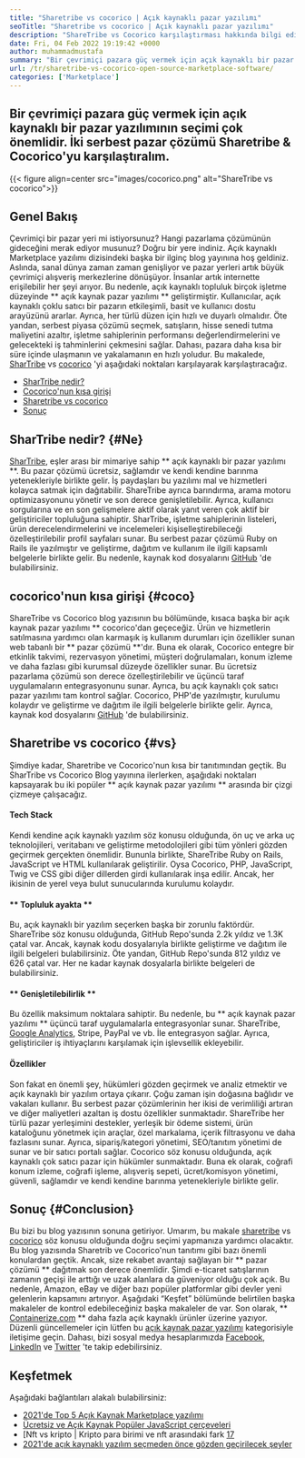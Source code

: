 ```yaml
---
title: "Sharetribe vs cocorico | Açık kaynaklı pazar yazılımı" 
seoTitle: "Sharetribe vs cocorico | Açık kaynaklı pazar yazılımı" 
description: "ShareTribe vs Cocorico karşılaştırması hakkında bilgi edinmek için bu makaleyi inceleyin. Satış ve Pazarı beslemek için açık kaynaklı bir pazar çözümü kurun." 
date: Fri, 04 Feb 2022 19:19:42 +0000
author: muhammadmustafa
summary: "Bir çevrimiçi pazara güç vermek için açık kaynaklı bir pazar yazılımının seçimi çok önemlidir. İki Serbest Pazar Çözümü Sharetribe & amp; COCORICO." 
url: /tr/sharetribe-vs-cocorico-open-source-marketplace-software/
categories: ['Marketplace']
---
```


## Bir çevrimiçi pazara güç vermek için açık kaynaklı bir pazar yazılımının seçimi çok önemlidir. İki serbest pazar çözümü Sharetribe & Cocorico'yu karşılaştıralım.

{{< figure align=center src="images/cocorico.png" alt="ShareTribe vs cocorico">}}


## Genel Bakış
Çevrimiçi bir pazar yeri mi istiyorsunuz? Hangi pazarlama çözümünün gideceğini merak ediyor musunuz? Doğru bir yere indiniz. Açık kaynaklı Marketplace yazılımı dizisindeki başka bir ilginç blog yayınına hoş geldiniz. Aslında, sanal dünya zaman zaman genişliyor ve pazar yerleri artık büyük çevrimiçi alışveriş merkezlerine dönüşüyor. İnsanlar artık internette erişilebilir her şeyi arıyor. Bu nedenle, açık kaynaklı topluluk birçok işletme düzeyinde ** açık kaynak pazar yazılımı ** geliştirmiştir.
Kullanıcılar, açık kaynaklı çoklu satıcı bir pazarın etkileşimli, basit ve kullanıcı dostu arayüzünü ararlar. Ayrıca, her türlü düzen için hızlı ve duyarlı olmalıdır. Öte yandan, serbest piyasa çözümü seçmek, satışların, hisse senedi tutma maliyetini azaltır, işletme sahiplerinin performansı değerlendirmelerini ve gelecekteki iş tahminlerini çekmesini sağlar. Dahası, pazara daha kısa bir süre içinde ulaşmanın ve yakalamanın en hızlı yoludur. Bu makalede, [SharTribe][1] vs [cocorico][2] 'yi aşağıdaki noktaları karşılayarak karşılaştıracağız.
  * [SharTribe nedir?][3]
  * [Cocorico'nun kısa girişi][4]
  * [Sharetribe vs cocorico][5]
  * [Sonuç][6]

## SharTribe nedir? {#Ne}
[SharTribe][1], eşler arası bir mimariye sahip ** açık kaynaklı bir pazar yazılımı **. Bu pazar çözümü ücretsiz, sağlamdır ve kendi kendine barınma yetenekleriyle birlikte gelir. İş paydaşları bu yazılımı mal ve hizmetleri kolayca satmak için dağıtabilir. ShareTribe ayrıca barındırma, arama motoru optimizasyonunu yönetir ve son derece genişletilebilir. Ayrıca, kullanıcı sorgularına ve en son gelişmelere aktif olarak yanıt veren çok aktif bir geliştiriciler topluluğuna sahiptir. SharTribe, işletme sahiplerinin listeleri, ürün derecelendirmelerini ve incelemeleri kişiselleştirebileceği özelleştirilebilir profil sayfaları sunar. Bu serbest pazar çözümü Ruby on Rails ile yazılmıştır ve geliştirme, dağıtım ve kullanım ile ilgili kapsamlı belgelerle birlikte gelir. Bu nedenle, kaynak kod dosyalarını [GitHub][7] 'de bulabilirsiniz.

## cocorico'nun kısa girişi {#coco}
ShareTribe vs Cocorico blog yazısının bu bölümünde, kısaca başka bir açık kaynak pazar yazılımı ** cocorico'dan geçeceğiz. Ürün ve hizmetlerin satılmasına yardımcı olan karmaşık iş kullanım durumları için özellikler sunan web tabanlı bir ** pazar çözümü **'dır. Buna ek olarak, Cocorico entegre bir etkinlik takvimi, rezervasyon yönetimi, müşteri doğrulamaları, konum izleme ve daha fazlası gibi kurumsal düzeyde özellikler sunar. Bu ücretsiz pazarlama çözümü son derece özelleştirilebilir ve üçüncü taraf uygulamaların entegrasyonunu sunar. Ayrıca, bu açık kaynaklı çok satıcı pazar yazılımı tam kontrol sağlar. Cocorico, PHP'de yazılmıştır, kurulumu kolaydır ve geliştirme ve dağıtım ile ilgili belgelerle birlikte gelir. Ayrıca, kaynak kod dosyalarını [GitHub][8] 'de bulabilirsiniz.

## Sharetribe vs cocorico {#vs}
Şimdiye kadar, Sharetribe ve Cocorico'nun kısa bir tanıtımından geçtik. Bu SharTribe vs Cocorico Blog yayınına ilerlerken, aşağıdaki noktaları kapsayarak bu iki popüler ** açık kaynak pazar yazılımı ** arasında bir çizgi çizmeye çalışacağız.

#### Tech Stack
Kendi kendine açık kaynaklı yazılım söz konusu olduğunda, ön uç ve arka uç teknolojileri, veritabanı ve geliştirme metodolojileri gibi tüm yönleri gözden geçirmek gerçekten önemlidir. Bununla birlikte, ShareTribe Ruby on Rails, JavaScript ve HTML kullanılarak geliştirilir. Oysa Cocorico, PHP, JavaScript, Twig ve CSS gibi diğer dillerden girdi kullanılarak inşa edilir. Ancak, her ikisinin de yerel veya bulut sunucularında kurulumu kolaydır.

#### ** Topluluk ayakta **
Bu, açık kaynaklı bir yazılım seçerken başka bir zorunlu faktördür. ShareTribe söz konusu olduğunda, GitHub Repo'sunda 2.2k yıldız ve 1.3K çatal var. Ancak, kaynak kodu dosyalarıyla birlikte geliştirme ve dağıtım ile ilgili belgeleri bulabilirsiniz. Öte yandan, GitHub Repo'sunda 812 yıldız ve 626 çatal var. Her ne kadar kaynak dosyalarla birlikte belgeleri de bulabilirsiniz.

#### ** Genişletilebilirlik **
Bu özellik maksimum noktalara sahiptir. Bu nedenle, bu ** açık kaynak pazar yazılımı ** üçüncü taraf uygulamalarla entegrasyonlar sunar. ShareTribe, [Google Analytics][9], Stripe, PayPal ve vb. İle entegrasyon sağlar. Ayrıca, geliştiriciler iş ihtiyaçlarını karşılamak için işlevsellik ekleyebilir.

#### Özellikler
Son fakat en önemli şey, hükümleri gözden geçirmek ve analiz etmektir ve açık kaynaklı bir yazılım ortaya çıkarır. Çoğu zaman işin doğasına bağlıdır ve vakaları kullanır. Bu serbest pazar çözümlerinin her ikisi de verimliliği artıran ve diğer maliyetleri azaltan iş dostu özellikler sunmaktadır. ShareTribe her türlü pazar yerleşimini destekler, yerleşik bir ödeme sistemi, ürün kataloğunu yönetmek için araçlar, özel markalama, içerik filtrasyonu ve daha fazlasını sunar. Ayrıca, sipariş/kategori yönetimi, SEO/tanıtım yönetimi de sunar ve bir satıcı portalı sağlar.
Cocorico söz konusu olduğunda, açık kaynaklı çok satıcı pazar için hükümler sunmaktadır. Buna ek olarak, coğrafi konum izleme, coğrafi işleme, alışveriş sepeti, ücret/komisyon yönetimi, güvenli, sağlamdır ve kendi kendine barınma yetenekleriyle birlikte gelir.

## Sonuç {#Conclusion}
Bu bizi bu blog yazısının sonuna getiriyor. Umarım, bu makale [sharetribe][1] vs [cocorico][2] söz konusu olduğunda doğru seçimi yapmanıza yardımcı olacaktır. Bu blog yazısında Sharetrib ve Cocorico'nun tanıtımı gibi bazı önemli konulardan geçtik. Ancak, size rekabet avantajı sağlayan bir ** pazar çözümü ** dağıtmak son derece önemlidir. Şimdi e-ticaret satışlarının zamanın geçişi ile arttığı ve uzak alanlara da güveniyor olduğu çok açık. Bu nedenle, Amazon, eBay ve diğer bazı popüler platformlar gibi devler yeni gelenlerin kapsamını artırıyor. Aşağıdaki “Keşfet” bölümünde belirtilen başka makaleler de kontrol edebileceğiniz başka makaleler de var.
Son olarak, ** [Containerize.com][10] ** daha fazla açık kaynaklı ürünler üzerine yazıyor. Düzenli güncellemeler için lütfen bu [açık kaynak pazar yazılımı][11] kategorisiyle iletişime geçin. Dahası, bizi sosyal medya hesaplarımızda [Facebook][12], [LinkedIn][13] ve [Twitter][14] 'te takip edebilirsiniz.

## Keşfetmek
Aşağıdaki bağlantıları alakalı bulabilirsiniz:
  * [2021'de Top 5 Açık Kaynak Marketplace yazılımı][15]
  * [Ücretsiz ve Açık Kaynak Popüler JavaScript çerçeveleri][16]
  * [Nft vs kripto | Kripto para birimi ve nft arasındaki fark [17]
  * [2021'de açık kaynaklı yazılım seçmeden önce gözden geçirilecek şeyler][18]

  
[1]: https://products.containerize.com/marketplace/sharetribe/
[2]: https://products.containerize.com/marketplace/cocorico/
[3]: #what
[4]: #coco
[5]: #vs
[6]: #Conclusion
[7]: https://github.com/sharetribe/sharetribe
[8]: https://github.com/Cocolabs-SAS/cocorico
[9]: https://analytics.google.com
[10]: https://www.containerize.com/
[11]: https://products.containerize.com/marketplace/
[12]: https://web.facebook.com/containerize
[13]: https://www.linkedin.com/company/containerize/
[14]: https://twitter.com/containerize_co
[15]: https://blog.containerize.com/marketplace/top-5-open-source-marketplace-software-in-2021/
[16]: https://blog.containerize.com/software-development/free-open-source-popular-javascript-frameworks/
[17]: https://blog.containerize.com/blockchain-platforms/nft-vs-crypto-difference-between-cryptocurrency-nft/
[18]: https://blog.containerize.com/cmdb-software/things-to-review-before-opting-open-source-software-in-2021/
